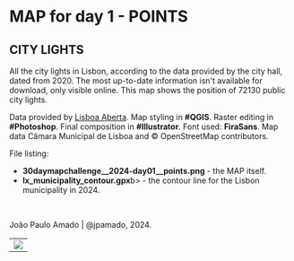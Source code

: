 <h1>MAP for day 1 - POINTS</h1>
<h2>CITY LIGHTS</h2> 
<p>All the city lights in Lisbon, according to the data provided by the city hall, dated from 2020. The most up-to-date information isn't available for download, only visible online. This map shows the position of 72130 public city lights.</p>
<p>Data provided by <a href="https://lisboaaberta.cm-lisboa.pt/index.php/pt/">Lisboa Aberta</a>. Map styling in <b>#QGIS</b>. Raster editing in <b>#Photoshop</b>. Final composition in <b>#Illustrator</b>. Font used: <b>FiraSans</b>. Map data Câmara Municipal de Lisboa and  © OpenStreetMap contributors.
</p>
<p>File listing:</p>
<ul>
<li><b>30daymapchallenge__2024-day01__points.png</b> - the MAP itself.</li>
<li><b>lx_municipality_contour.gpx</b>b> - the contour line for the Lisbon municipality in 2024.</li>
</ul>
<p>&nbsp;</p>
<p>João Paulo Amado | @jpamado, 2024.</p>
<table>
<tr>
<td style="border:thin #000">
<img src="30daymapchallenge__2024-day-01__points.png" width=auto>
</td>
</tr>
</table>


